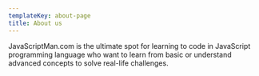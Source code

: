 ```yaml
---
templateKey: about-page
title: About us
---
```

JavaScriptMan.com is the ultimate spot for learning to code in JavaScript programming language who want to learn from basic or understand advanced concepts to solve real-life challenges.
